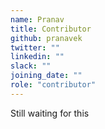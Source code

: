 ```yaml
---
name: Pranav
title: Contributor
github: pranavek
twitter: ""
linkedin: ""
slack: ""
joining_date: ""
role: "contributor"
---
```


Still waiting for this
